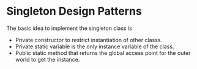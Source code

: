 # Singleton Design Patterns
The basic idea to implement the singleton class is
* Private constructor to restrict instantiation of other classs.
* Private static variable is the only instance variable of the class.
* Public static method that returns the global access point for the outer world to get the instance.
